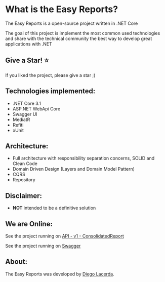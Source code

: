 
What is the Easy Reports?
=====================
The Easy Reports is a open-source project written in .NET Core

The goal of this project is implement the most common used technologies and share with the technical community the best way to develop great applications with .NET


## Give a Star! :star:
If you liked the project, please give a star ;)


## Technologies implemented:

- .NET Core 3.1
- ASP.NET WebApi Core
- Swagger UI
- MediatR
- Refiti
- xUnit

## Architecture:

- Full architecture with responsibility separation concerns, SOLID and Clean Code
- Domain Driven Design (Layers and Domain Model Pattern)
- CQRS
- Repository

## Disclaimer:
- **NOT** intended to be a definitive solution

## We are Online:
See the project running on <a href="http://easyreportsapi-prod.us-east-1.elasticbeanstalk.com/api/v1/ConsolidatedReport" target="_blank">API - v1 - ConsolidatedReport</a>

See the project running on <a href="http://easyreportsapi-prod.us-east-1.elasticbeanstalk.com/swagger/index.html" target="_blank">Swagger</a>


## About:
The Easy Reports was developed by [Diego Lacerda](https://www.linkedin.com/in/diegolacerdaalves/).

